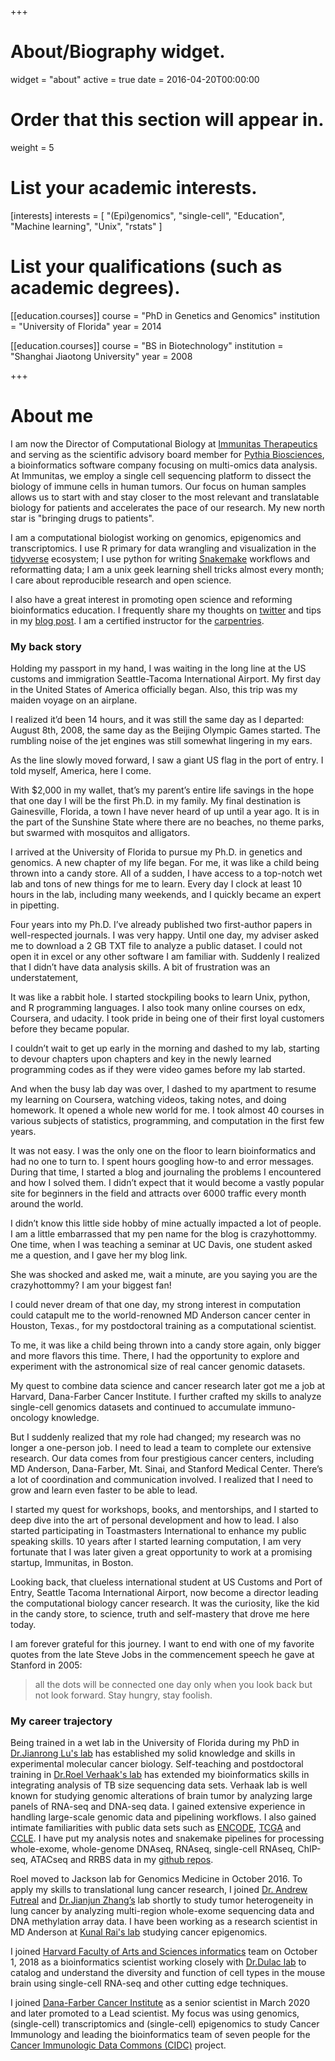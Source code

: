 +++
# About/Biography widget.
widget = "about"
active = true
date = 2016-04-20T00:00:00

# Order that this section will appear in.
weight = 5

# List your academic interests.
[interests]
  interests = [
    "(Epi)genomics",
    "single-cell",
    "Education",
    "Machine learning",
    "Unix",
    "rstats"
  ]

# List your qualifications (such as academic degrees).
[[education.courses]]
  course = "PhD in Genetics and Genomics"
  institution = "University of Florida"
  year = 2014

[[education.courses]]
  course = "BS in Biotechnology"
  institution = "Shanghai Jiaotong University"
  year = 2008

 
+++

# About me

I am now the Director of Computational Biology at [Immunitas Therapeutics](https://www.immunitastx.com/) and serving as the scientific advisory board member for [Pythia Biosciences](https://www.pythiabio.com/about-1), a bioinformatics software company focusing on multi-omics data analysis. At Immunitas, we employ a single cell sequencing platform to dissect the biology of immune cells in human tumors. Our focus on human samples allows us to start with and stay closer to the most relevant and translatable biology for patients and accelerates the pace of our research. My new north star is "bringing drugs to patients".

I am a computational biologist working on genomics, epigenomics and transcriptomics. I use R primary for data wrangling and visualization in the [tidyverse](https://www.tidyverse.org/) ecosystem; I use python for writing [Snakemake](https://snakemake.readthedocs.io/en/stable/) workflows and reformatting data; I am a unix geek learning shell tricks almost every month; I care about reproducible research and open science.

I also have a great interest in promoting open science and reforming bioinformatics education. I frequently share my thoughts on [twitter](https://twitter.com/tangming2005) and tips in my [blog post](http://crazyhottommy.blogspot.com/). I am a certified instructor for the [carpentries](https://carpentries.org/).

### My back story

Holding my passport in my hand, I was waiting in the long line at the US customs and immigration Seattle-Tacoma International Airport. My first day in the United States of America officially began. Also, this trip was my maiden voyage on an airplane.

I realized it’d been 14 hours, and it was still the same day as I departed: August 8th, 2008, the same day as the Beijing Olympic Games started. The rumbling noise of the jet engines was still somewhat lingering in my ears.

As the line slowly moved forward, I saw a giant US flag in the port of entry. I told myself, America, here I come.

With $2,000 in my wallet, that’s my parent’s entire life savings in the hope that one day I will be the first Ph.D. in my family. My final destination is Gainesville, Florida, a town I have never heard of up until a year ago. It is in the part of the Sunshine State where there are no beaches, no theme parks, but swarmed with mosquitos and alligators.

I arrived at the University of Florida to pursue my Ph.D. in genetics and genomics. A new chapter of my life began. For me, it was like a child being thrown into a candy store. All of a sudden, I have access to a top-notch wet lab and tons of new things for me to learn.
Every day I clock at least 10 hours in the lab, including many weekends, and I quickly became an expert in pipetting.

Four years into my Ph.D. I’ve already published two first-author papers in well-respected journals. I was very happy. Until one day, my adviser asked me to download a 2 GB TXT file to analyze a public dataset. I could not open it in excel or any other software I am familiar with. Suddenly I realized that I didn’t have data analysis skills. A bit of frustration was an understatement,

It was like a rabbit hole. I started stockpiling books to learn Unix, python, and R programming languages. I also took many online courses on edx, Coursera, and udacity. I took pride in being one of their first loyal customers before they became popular.

I couldn’t wait to get up early in the morning and dashed to my lab, starting to devour chapters upon chapters and key in the newly learned programming codes as if they were video games before my lab started.

And when the busy lab day was over, I dashed to my apartment to resume my learning on Coursera, watching videos, taking notes, and doing homework. It opened a whole new world for me. I took almost 40 courses in various subjects of statistics, programming, and computation in the first few years.

It was not easy. I was the only one on the floor to learn bioinformatics and had no one to turn to. I spent hours googling how-to and error messages. During that time, I started a blog and journaling the problems I encountered and how I solved them. I didn’t expect that it would become a vastly popular site for beginners in the field and attracts over 6000 traffic every month around the world.

I didn’t know this little side hobby of mine actually impacted a lot of people. I am a little embarrassed that my pen name for the blog is crazyhottommy. One time, when I was teaching a seminar at UC Davis, one student asked me a question, and I gave her my blog link.

She was shocked and asked me, wait a minute, are you saying you are the crazyhottommy? I am your biggest fan!

I could never dream of that one day, my strong interest in computation could catapult me to the world-renowned MD Anderson cancer center in Houston, Texas., for my postdoctoral training as a computational scientist.

To me, it was like a child being thrown into a candy store again, only bigger and more flavors this time. There, I had the opportunity to explore and experiment with the astronomical size of real cancer genomic datasets.

My quest to combine data science and cancer research later got me a job at Harvard, Dana-Farber Cancer Institute. I further crafted my skills to analyze single-cell genomics datasets and continued to accumulate immuno-oncology knowledge.

But I suddenly realized that my role had changed; my research was no longer a one-person job. I need to lead a team to complete our extensive research. Our data comes from four prestigious cancer centers, including MD Anderson, Dana-Farber, Mt. Sinai, and Stanford Medical Center. There’s a lot of coordination and communication involved. I realized that I need to grow and learn even faster to be able to lead.

I started my quest for workshops, books, and mentorships, and I started to deep dive into the art of personal development and how to lead. I also started participating in Toastmasters International to enhance my public speaking skills. 10 years after I started learning computation, I am very fortunate that I was later given a great opportunity to work at a promising startup, Immunitas, in Boston.

Looking back, that clueless international student at US Customs and Port of Entry, Seattle Tacoma International Airport, now become a director leading the computational biology cancer research. It was the curiosity, like the kid in the candy store, to science, truth and self-mastery that drove me here today.

I am forever grateful for this journey. I want to end with one of my favorite quotes from the late Steve Jobs in the commencement speech he gave at Stanford in 2005:

>all the dots will be connected one day only when you look back but not look forward. Stay hungry, stay foolish.


### My career trajectory

Being trained in a wet lab in the University of Florida during my PhD in [Dr.Jianrong Lu's lab](https://biochem.med.ufl.edu/research/primary-faculty/jianrong-lu/) has established my solid knowledge and skills in experimental molecular cancer biology. Self-teaching and postdoctoral training in [Dr.Roel Verhaak's lab](https://www.jax.org/research-and-faculty/faculty/roel-verhaak) has extended my bioinformatics skills in integrating analysis of TB size sequencing data sets. Verhaak lab is well known for studying genomic alterations of brain tumor by analyzing large panels of RNA-seq and DNA-seq data. I gained extensive experience in handling large-scale genomic data and pipelining workflows. I also gained intimate familiarities with public data sets such as [ENCODE](https://www.encodeproject.org/), [TCGA](https://portal.gdc.cancer.gov/) and [CCLE](http://www.broadinstitute.org/ccle/home). I have put my analysis notes and snakemake pipelines for processing whole-exome, whole-genome DNAseq, RNAseq, single-cell RNAseq, ChIP-seq, ATACseq and RRBS data in my [github repos](https://github.com/crazyhottommy). 

Roel moved to Jackson lab for Genomics Medicine in October 2016. To apply my skills to translational lung cancer research, I joined [Dr. Andrew Futreal](https://gsbs.uth.edu/faculty/faculty-directory/faculty-profiles.htm?id=bc44b01e-38b8-4e9f-ab8b-627c05c4b708) and [Dr.Jianjun Zhang’s](http://faculty.mdanderson.org/Jianjun_Zhang/) lab shortly to study tumor heterogeneity in lung cancer by analyzing multi-region whole-exome sequencing data and DNA methylation array data. I have been working as a research scientist in MD Anderson at [Kunal Rai's lab](http://railab.org/people.html) studying cancer epigenomics.

I joined [Harvard Faculty of Arts and Sciences informatics](https://informatics.fas.harvard.edu) team on October 1, 2018 as a bioinformatics scientist working closely with [Dr.Dulac lab](https://www.dulaclab.com) to catalog and understand the diversity and function of cell types in the mouse brain using single-cell RNA-seq and other cutting edge techniques.

I joined [Dana-Farber Cancer Institute](https://ds.dfci.harvard.edu/) as a senior scientist in March 2020 and later promoted to a Lead scientist. My focus was using genomics, (single-cell) transcriptomics and (single-cell) epigenomics to study Cancer Immunology and leading the bioinformatics team of seven people for the [Cancer Immunologic Data Commons (CIDC)](https://cimac-network.org/cidc/) project.


